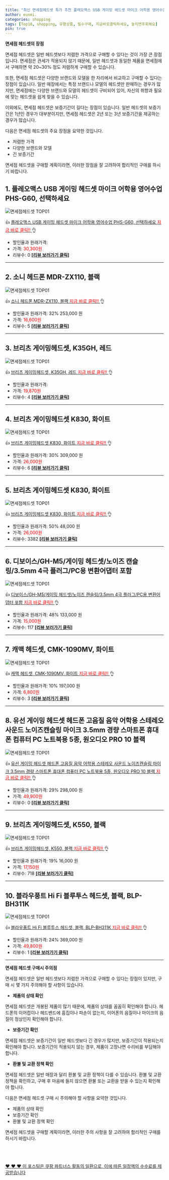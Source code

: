 ```yaml
---
title: "최신 면세점헤드셋 특가 추천 플레오맥스 USB 게이밍 헤드셋 마이크 어학용 영어수업 PHS-G60, 선택하세요 비교 장점"
author: eunmi.
categories: shopping
tags: [Top10, shopping, 유행상품, 필수구매, 지금바로클릭하세요, 놓치면후회해요]
pin: true
---
```

**면세점 헤드셋의 장점**

면세점 헤드셋은 일반 헤드셋보다 저렴한 가격으로 구매할 수 있다는 것이 가장 큰 장점입니다. 면세점은 관세가 적용되지 않기 때문에, 일반 헤드셋과 동일한 제품을 면세점에서 구매하면 약 20~30% 정도 저렴하게 구매할 수 있습니다.

또한, 면세점 헤드셋은 다양한 브랜드와 모델을 한 자리에서 비교하고 구매할 수 있다는 장점이 있습니다. 일반 매장에서는 특정 브랜드나 모델의 헤드셋만 판매하는 경우가 많지만, 면세점에는 다양한 브랜드와 모델의 헤드셋이 구비되어 있어, 자신의 취향과 필요에 맞는 헤드셋을 쉽게 찾을 수 있습니다.

이외에도, 면세점 헤드셋은 보증기간이 길다는 장점이 있습니다. 일반 헤드셋의 보증기간은 1년인 경우가 대부분이지만, 면세점 헤드셋은 2년 또는 3년 보증기간을 제공하는 경우가 많습니다.

다음은 면세점 헤드셋의 주요 장점을 요약한 것입니다.

* 저렴한 가격
* 다양한 브랜드와 모델
* 긴 보증기간

면세점 헤드셋을 구매할 계획이라면, 이러한 장점을 잘 고려하여 합리적인 구매를 하시기 바랍니다.

   

## 1. 플레오맥스 USB 게이밍 헤드셋 마이크 어학용 영어수업 PHS-G60, 선택하세요

![면세점헤드셋 TOP01](https://thumbnail7.coupangcdn.com/thumbnails/remote/230x230ex/image/vendor_inventory/0f3b/e68882eceb6321409420b41b9da4eb52c3ef7a430d130654b419da00d5e0.jpeg)


👍 [플레오맥스 USB 게이밍 헤드셋 마이크 어학용 영어수업 PHS-G60, 선택하세요 <font color=red> 지금 바로 클릭!! </font> ](https://link.coupang.com/re/AFFSDP?lptag=AF3617701&subid=GithubCoopas&pageKey=6367115396&traceid=V0-153&itemId=13468386929&vendorItemId=87612942892) 👌 


- 할인율과 원래가격: 
- 가격: <span style='color:red'>30,300원</span>
- 리뷰수: 0  [**[리뷰 보러가기 클릭]**](https://link.coupang.com/re/AFFSDP?lptag=AF3617701&subid=GithubCoopas&pageKey=6367115396&traceid=V0-153&itemId=13468386929&vendorItemId=87612942892)

---


   

## 2. 소니 헤드폰 MDR-ZX110, 블랙

![면세점헤드셋 TOP01](https://thumbnail9.coupangcdn.com/thumbnails/remote/230x230ex/image/retail/images/2528602266162775-b96a9dee-5e84-435d-8ce5-ed32c0e2cc16.jpg)


👍 [소니 헤드폰 MDR-ZX110, 블랙 <font color=red> 지금 바로 클릭!! </font> ](https://link.coupang.com/re/AFFSDP?lptag=AF3617701&subid=GithubCoopas&pageKey=206778326&traceid=V0-153&itemId=610972707&vendorItemId=3645016171) 👌 


- 할인율과 원래가격: 32%  253,000   원
- 가격: <span style='color:red'>16,600원</span>
- 리뷰수: 5  [**[리뷰 보러가기 클릭]**](https://link.coupang.com/re/AFFSDP?lptag=AF3617701&subid=GithubCoopas&pageKey=206778326&traceid=V0-153&itemId=610972707&vendorItemId=3645016171)

---


   

## 3. 브리츠 게이밍헤드셋, K35GH, 레드

![면세점헤드셋 TOP01](https://thumbnail7.coupangcdn.com/thumbnails/remote/230x230ex/image/product/image/vendoritem/2017/10/24/3289416219/f5d1466e-42bf-4f89-9bd1-62660b4e42c4.jpg)


👍 [브리츠 게이밍헤드셋, K35GH, 레드 <font color=red> 지금 바로 클릭!! </font> ](https://link.coupang.com/re/AFFSDP?lptag=AF3617701&subid=GithubCoopas&pageKey=36813155&traceid=V0-153&itemId=135742392&vendorItemId=3289416219) 👌 


- 할인율과 원래가격: 
- 가격: <span style='color:red'>19,870원</span>
- 리뷰수: 4  [**[리뷰 보러가기 클릭]**](https://link.coupang.com/re/AFFSDP?lptag=AF3617701&subid=GithubCoopas&pageKey=36813155&traceid=V0-153&itemId=135742392&vendorItemId=3289416219)

---


   

## 4. 브리츠 게이밍헤드셋 K830, 화이트

![면세점헤드셋 TOP01](https://thumbnail10.coupangcdn.com/thumbnails/remote/230x230ex/image/retail/images/2017/10/11/17/2/63cff0a4-ecb4-4c11-86b3-4e8533393e7d.jpg)


👍 [브리츠 게이밍헤드셋 K830, 화이트 <font color=red> 지금 바로 클릭!! </font> ](https://link.coupang.com/re/AFFSDP?lptag=AF3617701&subid=GithubCoopas&pageKey=2125058107&traceid=V0-153&itemId=3606104182&vendorItemId=3337776688) 👌 


- 할인율과 원래가격: 30%  309,000   원
- 가격: <span style='color:red'>26,000원</span>
- 리뷰수: 6  [**[리뷰 보러가기 클릭]**](https://link.coupang.com/re/AFFSDP?lptag=AF3617701&subid=GithubCoopas&pageKey=2125058107&traceid=V0-153&itemId=3606104182&vendorItemId=3337776688)

---


   

## 5. 브리츠 게이밍헤드셋 K830, 화이트

![면세점헤드셋 TOP01](https://thumbnail10.coupangcdn.com/thumbnails/remote/230x230ex/image/retail/images/2017/10/11/17/2/63cff0a4-ecb4-4c11-86b3-4e8533393e7d.jpg)


👍 [브리츠 게이밍헤드셋 K830, 화이트 <font color=red> 지금 바로 클릭!! </font> ](https://link.coupang.com/re/AFFSDP?lptag=AF3617701&subid=GithubCoopas&pageKey=2125058107&traceid=V0-153&itemId=3606104182&vendorItemId=3337776688) 👌 


- 할인율과 원래가격: 50%  48,000   원
- 가격: <span style='color:red'>26,000원</span>
- 리뷰수: 3382  [**[리뷰 보러가기 클릭]**](https://link.coupang.com/re/AFFSDP?lptag=AF3617701&subid=GithubCoopas&pageKey=2125058107&traceid=V0-153&itemId=3606104182&vendorItemId=3337776688)

---


   

## 6. 디보이스/GH-M5/게이밍 헤드셋/노이즈 캔슬링/3.5mm 4극 플러그/PC용 변환어댑터 포함

![면세점헤드셋 TOP01](https://thumbnail9.coupangcdn.com/thumbnails/remote/230x230ex/image/vendor_inventory/ba68/d3f51d887f00c336915e3af075d9811407fdf4e09787db4598049bfd9b39.jpg)


👍 [디보이스/GH-M5/게이밍 헤드셋/노이즈 캔슬링/3.5mm 4극 플러그/PC용 변환어댑터 포함 <font color=red> 지금 바로 클릭!! </font> ](https://link.coupang.com/re/AFFSDP?lptag=AF3617701&subid=GithubCoopas&pageKey=7450055409&traceid=V0-153&itemId=19392880915&vendorItemId=86505105236) 👌 


- 할인율과 원래가격: 48%  133,000   원
- 가격: <span style='color:red'>15,000원</span>
- 리뷰수: 117  [**[리뷰 보러가기 클릭]**](https://link.coupang.com/re/AFFSDP?lptag=AF3617701&subid=GithubCoopas&pageKey=7450055409&traceid=V0-153&itemId=19392880915&vendorItemId=86505105236)

---


   

## 7. 캐맥 헤드셋, CMK-1090MV, 화이트

![면세점헤드셋 TOP01](https://thumbnail10.coupangcdn.com/thumbnails/remote/230x230ex/image/rs_quotation_api/5qg6qna9/cfc74ddd4d284bbea1fd536e6c53cce8.JPG)


👍 [캐맥 헤드셋, CMK-1090MV, 화이트 <font color=red> 지금 바로 클릭!! </font> ](https://link.coupang.com/re/AFFSDP?lptag=AF3617701&subid=GithubCoopas&pageKey=4899101006&traceid=V0-153&itemId=6390131646&vendorItemId=73685119141) 👌 


- 할인율과 원래가격: 10%  197,000   원
- 가격: <span style='color:red'>6,800원</span>
- 리뷰수: 3  [**[리뷰 보러가기 클릭]**](https://link.coupang.com/re/AFFSDP?lptag=AF3617701&subid=GithubCoopas&pageKey=4899101006&traceid=V0-153&itemId=6390131646&vendorItemId=73685119141)

---


   

## 8. 유선 게이밍 헤드셋 헤드폰 고음질 음악 어학용 스테레오 사운드 노이즈캔슬링 마이크 3.5mm 경량 스마트폰 휴대폰 컴퓨터 PC 노트북용 5종, 원오디오 PRO 10 블랙

![면세점헤드셋 TOP01](https://thumbnail8.coupangcdn.com/thumbnails/remote/230x230ex/image/vendor_inventory/fc4e/68f381f8d72d6f3329761b4dd1417e82d526a1e4c076fec4dc120af70794.jpg)


👍 [유선 게이밍 헤드셋 헤드폰 고음질 음악 어학용 스테레오 사운드 노이즈캔슬링 마이크 3.5mm 경량 스마트폰 휴대폰 컴퓨터 PC 노트북용 5종, 원오디오 PRO 10 블랙 <font color=red> 지금 바로 클릭!! </font> ](https://link.coupang.com/re/AFFSDP?lptag=AF3617701&subid=GithubCoopas&pageKey=6325453217&traceid=V0-153&itemId=13204490795&vendorItemId=80785772463) 👌 


- 할인율과 원래가격: 29%  298,000   원
- 가격: <span style='color:red'>49,900원</span>
- 리뷰수: 0  [**[리뷰 보러가기 클릭]**](https://link.coupang.com/re/AFFSDP?lptag=AF3617701&subid=GithubCoopas&pageKey=6325453217&traceid=V0-153&itemId=13204490795&vendorItemId=80785772463)

---


   

## 9. 브리츠 게이밍헤드셋, K550, 블랙

![면세점헤드셋 TOP01](https://thumbnail7.coupangcdn.com/thumbnails/remote/230x230ex/image/retail/images/3729305471336636-ca6d45ca-ae73-42ab-a35b-04fe7ac41448.jpg)


👍 [브리츠 게이밍헤드셋, K550, 블랙 <font color=red> 지금 바로 클릭!! </font> ](https://link.coupang.com/re/AFFSDP?lptag=AF3617701&subid=GithubCoopas&pageKey=40726460&traceid=V0-153&itemId=148969662&vendorItemId=3337776682) 👌 


- 할인율과 원래가격: 19%  16,000   원
- 가격: <span style='color:red'>17,150원</span>
- 리뷰수: 718  [**[리뷰 보러가기 클릭]**](https://link.coupang.com/re/AFFSDP?lptag=AF3617701&subid=GithubCoopas&pageKey=40726460&traceid=V0-153&itemId=148969662&vendorItemId=3337776682)

---


   

## 10. 블라우풍트 Hi Fi 블루투스 헤드셋, 블랙, BLP-BH311K

![면세점헤드셋 TOP01](https://thumbnail8.coupangcdn.com/thumbnails/remote/230x230ex/image/vendor_inventory/31e4/35932d93c4b08d8269378dd72a62e676f73ad90a225f215d744487de18e3.jpg)


👍 [블라우풍트 Hi Fi 블루투스 헤드셋, 블랙, BLP-BH311K <font color=red> 지금 바로 클릭!! </font> ](https://link.coupang.com/re/AFFSDP?lptag=AF3617701&subid=GithubCoopas&pageKey=7118829752&traceid=V0-153&itemId=17818608295&vendorItemId=84982529287) 👌 


- 할인율과 원래가격: 24%  369,000   원
- 가격: <span style='color:red'>49,800원</span>
- 리뷰수: 1  [**[리뷰 보러가기 클릭]**](https://link.coupang.com/re/AFFSDP?lptag=AF3617701&subid=GithubCoopas&pageKey=7118829752&traceid=V0-153&itemId=17818608295&vendorItemId=84982529287)

---
**면세점 헤드셋 구매시 주의점**

면세점 헤드셋은 일반 헤드셋보다 저렴한 가격으로 구매할 수 있다는 장점이 있지만, 구매 시 몇 가지 주의해야 할 사항이 있습니다.

* **제품의 상태 확인**

면세점 헤드셋은 개봉된 제품이 많기 때문에, 제품의 상태를 꼼꼼히 확인해야 합니다. 헤드폰의 이어컵이나 헤드밴드에 흠집이나 파손이 없는지, 이어폰의 음질이나 마이크의 음질이 정상인지 확인해야 합니다.

* **보증기간 확인**

면세점 헤드셋은 보증기간이 일반 헤드셋보다 긴 경우가 많지만, 보증기간이 적용되는지 확인해야 합니다. 보증기간이 적용되지 않는 경우, 제품이 고장나면 수리비를 부담해야 합니다.

* **환불 및 교환 정책 확인**

면세점 헤드셋은 일반 매장과 달리 환불 및 교환 정책이 다를 수 있습니다. 환불 및 교환 정책을 확인하고, 구매 후 마음에 들지 않으면 환불 또는 교환을 받을 수 있는지 확인해야 합니다.

다음은 면세점 헤드셋 구매 시 주의해야 할 사항을 요약한 것입니다.

* 제품의 상태 확인
* 보증기간 확인
* 환불 및 교환 정책 확인

면세점 헤드셋을 구매할 계획이라면, 이러한 주의 사항을 잘 고려하여 합리적인 구매를 하시기 바랍니다.<br><br><br><br><br> [ ❤ ❤ ❤ 이 포스팅은 쿠팡 파트너스 활동의 일환으로, 이에 따른 일정액의 수수료를 제공받습니다](https://link.coupang.com/a/bcEFyh)